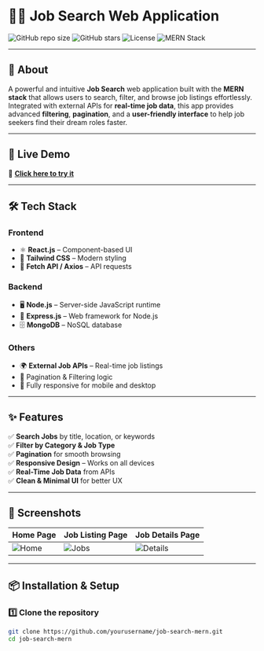 # 🧑‍💼 Job Search Web Application

![GitHub repo size](https://img.shields.io/github/repo-size/yourusername/job-search-mern?color=blue)
![GitHub stars](https://img.shields.io/github/stars/yourusername/job-search-mern?style=social)
![License](https://img.shields.io/badge/license-MIT-green)
![MERN Stack](https://img.shields.io/badge/Stack-MERN-blue)

---

## 📖 About  
A powerful and intuitive **Job Search** web application built with the **MERN stack** that allows users to search, filter, and browse job listings effortlessly. Integrated with external APIs for **real-time job data**, this app provides advanced **filtering**, **pagination**, and a **user-friendly interface** to help job seekers find their dream roles faster.

---

## 🚀 Live Demo  
🔗 **[Click here to try it](https://jobhelp.vercel.app)**

---

## 🛠 Tech Stack  

### Frontend  
- ⚛ **React.js** – Component-based UI  
- 🎨 **Tailwind CSS** – Modern styling  
- 📡 **Fetch API / Axios** – API requests  

### Backend  
- 🖥 **Node.js** – Server-side JavaScript runtime  
- 🚀 **Express.js** – Web framework for Node.js  
- 🗄 **MongoDB** – NoSQL database  

### Others  
- 🌍 **External Job APIs** – Real-time job listings  
- 🔄 Pagination & Filtering logic  
- 📱 Fully responsive for mobile and desktop

---

## ✨ Features  
✅ **Search Jobs** by title, location, or keywords  
✅ **Filter by Category & Job Type**  
✅ **Pagination** for smooth browsing  
✅ **Responsive Design** – Works on all devices  
✅ **Real-Time Job Data** from APIs  
✅ **Clean & Minimal UI** for better UX  

---

## 📸 Screenshots  

| Home Page | Job Listing Page | Job Details Page |
|-----------|-----------------|------------------|
| ![Home](./screenshots/home.png) | ![Jobs](./screenshots/jobs.png) | ![Details](./screenshots/details.png) |

---

## 📦 Installation & Setup  

### 1️⃣ Clone the repository  
```bash
git clone https://github.com/yourusername/job-search-mern.git
cd job-search-mern
